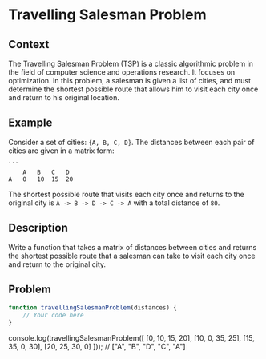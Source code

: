 # Travelling Salesman Problem

## Context
The Travelling Salesman Problem (TSP) is a classic algorithmic problem in the field of computer science and operations research. It focuses on optimization. In this problem, a salesman is given a list of cities, and must determine the shortest possible route that allows him to visit each city once and return to his original location.

## Example
Consider a set of cities: `{A, B, C, D}`. The distances between each pair of cities are given in a matrix form:

    ```
        A   B   C   D
    A   0   10  15  20
The shortest possible route that visits each city once and returns to the original city is `A -> B -> D -> C -> A` with a total distance of `80`.

## Description
Write a function that takes a matrix of distances between cities and returns the shortest possible route that a salesman can take to visit each city once and return to the original city.

## Problem
```javascript
function travellingSalesmanProblem(distances) {
    // Your code here
}
```
console.log(travellingSalesmanProblem([
[0, 10, 15, 20],
[10, 0, 35, 25],
[15, 35, 0, 30],
[20, 25, 30, 0]
])); // ["A", "B", "D", "C", "A"]